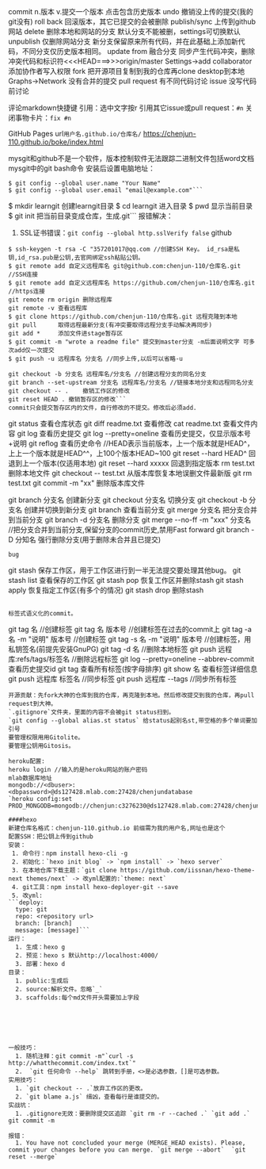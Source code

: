 commit n.版本 v.提交一个版本 点击包含历史版本
undo 撤销没上传的提交(我的git没有)
roll back 回滚版本，其它已提交的会被删除
publish/sync 上传到github网站
delete 删除本地和网站的分支 默认分支不能被删，settings可切换默认
unpublish 仅删除网站分支
新分支保留原来所有代码，并在此基础上添加新代码，不同分支仅历史版本相同。
update from 融合分支
同步产生代码冲突，删除冲突代码和标识符<<<HEAD===>>>origin/master
Settings->add collaborator添加协作者写入权限
fork 把开源项目复制到我的仓库再clone desktop到本地
Graphs->Network 没有合并的提交
pull request 有不同代码讨论
issue   没写代码前讨论

评论markdown快捷键
引用：选中文字按r
引用其它issue或pull request：`#n`
关闭事物卡片：`fix #n`

GitHub Pages url`用户名.github.io/仓库名/` 
https://chenjun-110.github.io/boke/index.html

mysgit和github不是一个软件，版本控制软件无法跟踪二进制文件包括word文档
mysgit中的git bash命令
安装后设置电脑地址：
```
$ git config --global user.name "Your Name"
$ git config --global user.email "email@example.com"```
```
$ mkdir learngit 创建learngit目录
$ cd learngit    进入目录
$ pwd            显示当前目录
$ git init       把当前目录变成仓库，生成.git```
报错解决：
  1. SSL证书错误：`git config --global http.sslVerify false`
github
```
$ ssh-keygen -t rsa -C "357201017@qq.com //创建SSH Key。 id_rsa是私钥,id_rsa.pub是公钥,去官网绑定ssh粘贴公钥。
$ git remote add 自定义远程库名 git@github.com:chenjun-110/仓库名.git //SSH连接
$ git remote add 自定义远程库名 https://github.com/chenjun-110/仓库名.git //https连接
git remote rm origin 删除远程库
git remote -v 查看远程库
$ git clone https://github.com/chenjun-110/仓库名.git 远程克隆到本地
git pull      取得远程最新分支(有冲突要取得远程分支手动解决再同步)
git add *     添加文件进stage暂存区
$ git commit -m "wrote a readme file" 提交到master分支 -m后面说明文字 可多次add仅一次提交
$ git push -u 远程库名 分支名 //同步上传,以后可以省略-u

git checkout -b 分支名 远程库名/分支名 //创建远程分支的同名分支
git branch --set-upstream 分支名 远程库名/分支名 //链接本地分支和远程同名分支 
git checkout -- .    撤销工作区的修改
git reset HEAD . 撤销暂存区的修改```
commit只会提交暂存区内的文件，自行修改的不提交。修改后必须add.
```
git status          查看仓库状态
git diff readme.txt 查看修改
cat readme.txt  查看文件内容
git log         查看历史提交
git log --pretty=oneline 查看历史提交，仅显示版本号+说明
git reflog      查看历史命令
//HEAD表示当前版本，上一个版本就是HEAD^，上上一个版本就是HEAD^^，上100个版本HEAD~100
git reset --hard HEAD^      回退到上一个版本(仅适用本地)
git reset --hard xxxxx      回退到指定版本
rm test.txt                 删除本地文件
git checkout -- test.txt    从版本库恢复本地误删文件最新版
git rm test.txt
git commit -m "xx"          删除版本库文件

git branch 分支名               创建新分支
git checkout 分支名             切换分支 
git checkout -b 分支名          创建并切换到新分支
git branch                     查看当前分支
git merge 分支名                把分支合并到当前分支
git branch -d 分支名            删除分支
git merge --no-ff -m "xxx" 分支名 //把分支合并到当前分支,保留分支的commit历史,禁用Fast forward
git branch -D 分知名            强行删除分支(用于删除未合并且已提交)
```
bug
```
git stash                      保存工作区，用于工作区进行到一半无法提交要处理其他bug。
git stash list                 查看保存的工作区
git stash pop                  恢复工作区并删除stash
git stash apply                恢复指定工作区(有多个的情况) 
git stash drop                 删除stash  
```

标签式语义化的commit。
```
git tag 名                    //创建标签
git tag 名 版本号              //创建标签在过去的commit上
git tag -a 名 -m "说明" 版本号 //创建标签
git tag -s 名 -m "说明" 版本号 //创建标签，用私钥签名(前提先安装GnuPG)
git tag -d 名                   //删除本地标签
git push 远程库:refs/tags/标签名 //删除远程标签
git log --pretty=oneline --abbrev-commit 查看历史提交id
git tag     查看所有标签(按字母排序)
git show 名      查看标签详细信息
git push 远程库 标签名    //同步标签
git push 远程库 --tags   //同步所有标签
```
开源贡献：先fork大神的仓库到我的仓库，再克隆到本地。然后修改提交到我的仓库，再pull request到大神。
`.gitignore`文件夹，里面的内容不会被git status扫到。
`git config --global alias.st status` 给status起别名st,带空格的多个单词要加引号
要管理权限用用Gitolite。
要管理公钥用Gitosis。

heroku配置:
heroku login //输入的是heroku网站的账户密码
mlab数据库地址 
mongodb://<dbuser>:<dbpassword>@ds127428.mlab.com:27428/chenjundatabase
`heroku config:set PROD_MONGODB=mongodb://chenjun:c3276230@ds127428.mlab.com:27428/chenjundatabase`

####hexo
新建仓库名格式：chenjun-110.github.io 前缀需为我的用户名,网址也是这个
配置SSH：把公钥上传到github
安装：
 1. 命令行：npm install hexo-cli -g 
 2. 初始化：`hexo init blog` -> `npm install` -> `hexo server`
 3. 在本地仓库下载主题：`git clone https://github.com/iissnan/hexo-theme-next themes/next` -> 改yml配置的:`theme: next`
 4. git工具：npm install hexo-deployer-git --save
 5. 改yml:
```deploy:
  type: git
  repo: <repository url>
  branch: [branch]
  message: [message]```
运行：
  1. 生成：hexo g
  2. 预览：hexo s 默认http://localhost:4000/
  3. 部署：hexo d
目录：
  1. public:生成后
  2. source:解析文件。忽略`_`
  3. scaffolds:每个md文件开头需要加上字段






一般技巧：
  1. 随机注释：git commit -m"`curl -s http://whatthecommit.com/index.txt`"
  2.  `git 任何命令 --help` 跳转到手册，<>是必选参数，[]是可选参数。
实用技巧：
  1. `git checkout -- .`放弃工作区的更改。
  2. `git blame a.js` 缉凶，查看每行是谁提交的。
实战坑：
  1. .gitignore无效：要删除提交区追踪 `git rm -r --cached .` `git add .` git commit -m

报错：
  1. You have not concluded your merge (MERGE_HEAD exists). Please, commit your changes before you can merge. `git merge --abort`  `git reset --merge`











